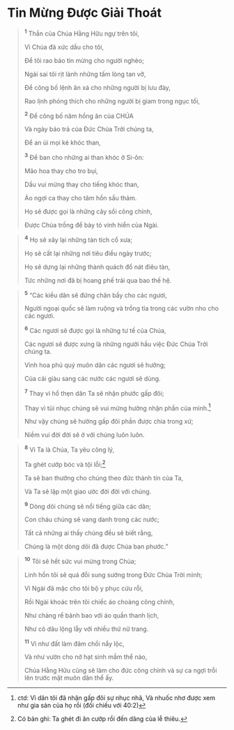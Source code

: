 # Tin Mừng Ðược Giải Thoát

> <sup><b>1</b></sup> Thần của Chúa Hằng Hữu ngự trên tôi,
> 
> Vì Chúa đã xức dầu cho tôi,
> 
> Ðể tôi rao báo tin mừng cho người nghèo;
> 
> Ngài sai tôi rịt lành những tấm lòng tan vỡ,
> 
> Ðể công bố lệnh ân xá cho những người bị lưu đày,
> 
> Rao lịnh phóng thích cho những người bị giam trong ngục tối,
> 
> <sup><b>2</b></sup> Ðể công bố năm hồng ân của CHÚA
> 
> Và ngày báo trả của Ðức Chúa Trời chúng ta,
> 
> Ðể an ủi mọi kẻ khóc than,
> 
> <sup><b>3</b></sup> Ðể ban cho những ai than khóc ở Si-ôn:
> 
> Mão hoa thay cho tro bụi,
> 
> Dầu vui mừng thay cho tiếng khóc than,
> 
> Áo ngợi ca thay cho tâm hồn sầu thảm.
> 
> Họ sẽ được gọi là những cây sồi công chính,
> 
> Ðược Chúa trồng để bày tỏ vinh hiển của Ngài.
>


> <sup><b>4</b></sup> Họ sẽ xây lại những tàn tích cổ xưa;
> 
> Họ sẽ cất lại những nơi tiêu điều ngày trước;
> 
> Họ sẽ dựng lại những thành quách đổ nát điêu tàn,
> 
> Tức những nơi đã bị hoang phế trải qua bao thế hệ.
>


> <sup><b>5</b></sup> “Các kiều dân sẽ đứng chăn bầy cho các ngươi,
> 
> Người ngoại quốc sẽ làm ruộng và trồng tỉa trong các vườn nho cho các ngươi.
> 
> <sup><b>6</b></sup> Các ngươi sẽ được gọi là những tư tế của Chúa,
> 
> Các ngươi sẽ được xưng là những người hầu việc Ðức Chúa Trời chúng ta.
> 
> Vinh hoa phú quý muôn dân các ngươi sẽ hưởng;
> 
> Của cải giàu sang các nước các ngươi sẽ dùng.
> 
> <sup><b>7</b></sup> Thay vì hổ thẹn dân Ta sẽ nhận phước gấp đôi;
> 
> Thay vì tủi nhục chúng sẽ vui mừng hưởng nhận phần của mình.[^1]
> 
> Như vậy chúng sẽ hưởng gấp đôi phần được chia trong xứ;
> 
> Niềm vui đời đời sẽ ở với chúng luôn luôn.
>


> <sup><b>8</b></sup> Vì Ta là Chúa, Ta yêu công lý,
> 
> Ta ghét cướp bóc và tội lỗi;[^2]
> 
> Ta sẽ ban thưởng cho chúng theo đức thành tín của Ta,
> 
> Và Ta sẽ lập một giao ước đời đời với chúng.
> 
> <sup><b>9</b></sup> Dòng dõi chúng sẽ nổi tiếng giữa các dân;
> 
> Con cháu chúng sẽ vang danh trong các nước;
> 
> Tất cả những ai thấy chúng đều sẽ biết rằng,
> 
> Chúng là một dòng dõi đã được Chúa ban phước.”
>


> <sup><b>10</b></sup> Tôi sẽ hết sức vui mừng trong Chúa;
> 
> Linh hồn tôi sẽ quá đỗi sung sướng trong Ðức Chúa Trời mình;
> 
> Vì Ngài đã mặc cho tôi bộ y phục cứu rỗi,
> 
> Rồi Ngài khoác trên tôi chiếc áo choàng công chính,
> 
> Như chàng rể bảnh bao với áo quần thanh lịch,
> 
> Như cô dâu lộng lẫy với nhiều thứ nữ trang.
> 
> <sup><b>11</b></sup> Vì như đất làm đâm chồi nẩy lộc,
> 
> Và như vườn cho nở hạt sinh mầm thể nào,
> 
> Chúa Hằng Hữu cũng sẽ làm cho đức công chính và sự ca ngợi trỗi lên trước mặt muôn dân thể ấy.
>

[^1]: ctd: Vì dân tôi đã nhận gấp đôi sự nhục nhã, Và nhuốc nhơ được xem như gia sản của họ rồi (đối chiếu với 40:2)
[^2]: Có bản ghi: Ta ghét đi ăn cướp rồi đến dâng của lễ thiêu.
